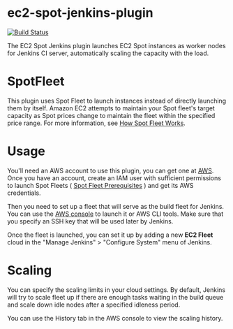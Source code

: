 # ec2-spot-jenkins-plugin

[![Build Status](https://ci.jenkins.io/buildStatus/icon?job=Plugins/ec2-fleet-plugin/master)](https://ci.jenkins.io/blue/organizations/jenkins/Plugins%2Fec2-fleet-plugin/activity)

The EC2 Spot Jenkins plugin launches EC2 Spot instances as worker nodes for Jenkins CI server, 
automatically scaling the capacity with the load. 

# SpotFleet
This plugin uses Spot Fleet to launch instances instead of directly launching them by itself. 
Amazon EC2 attempts to maintain your Spot fleet's target capacity as Spot prices change to maintain
the fleet within the specified price range. For more information, see 
[How Spot Fleet Works](http://docs.aws.amazon.com/AWSEC2/latest/UserGuide/spot-fleet.html).

# Usage
You'll need an AWS account to use this plugin, you can get one at [AWS]( http://aws.amazon.com/ec2/ "AWS"). 
Once you have an account, create an IAM user with sufficient permissions to launch Spot Fleets ( 
[Spot Fleet Prerequisites](http://docs.aws.amazon.com/AWSEC2/latest/UserGuide/spot-fleet-requests.html#spot-fleet-prerequisites 
"Spot Fleet Prerequisites") ) and get its AWS credentials.

Then you need to set up a fleet that will serve as the build fleet for Jenkins. You can use the 
[AWS console]( http://docs.aws.amazon.com/AWSEC2/latest/UserGuide/spot-fleet-requests.html#create-spot-fleet )
to launch it or AWS CLI tools. Make sure that you specify an SSH key that will be used later by Jenkins.

Once the fleet is launched, you can set it up by adding a new **EC2 Fleet** cloud in the 
"Manage Jenkins" > "Configure System" menu of Jenkins.

# Scaling
You can specify the scaling limits in your cloud settings. By default, Jenkins will try to scale fleet up
if there are enough tasks waiting in the build queue and scale down idle nodes after a specified idleness period.

You can use the History tab in the AWS console to view the scaling history. 
